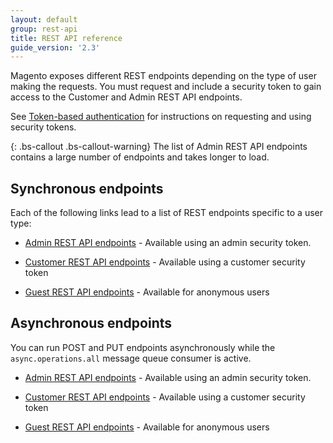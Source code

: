 ```yaml
---
layout: default
group: rest-api
title: REST API reference
guide_version: '2.3'
---
```


Magento exposes different REST endpoints depending on the type of user making the requests.
You must request and include a security token to gain access to the Customer and Admin REST API endpoints.

See [Token-based authentication][] for instructions on requesting and using security tokens.

{: .bs-callout .bs-callout-warning}
The list of Admin REST API endpoints contains a large number of endpoints and takes longer to load.

## Synchronous endpoints

Each of the following links lead to a list of REST endpoints specific to a user type:

* [Admin REST API endpoints]({{site.baseurl}}/redoc/2.3/admin-rest-api.html) - Available using an admin security token.

* [Customer REST API endpoints]({{site.baseurl}}/redoc/2.3/customer-rest-api.html) - Available using a customer security token

* [Guest REST API endpoints]({{site.baseurl}}/redoc/2.3/guest-rest-api.html) - Available for anonymous users

## Asynchronous endpoints

You can run POST and PUT endpoints asynchronously while the `async.operations.all` message queue consumer is active. 

* [Admin REST API endpoints]({{site.baseurl}}/redoc/2.3/async-admin-rest-api.html) - Available using an admin security token.

* [Customer REST API endpoints]({{site.baseurl}}/redoc/2.3/async-customer-rest-api.html) - Available using a customer security token

* [Guest REST API endpoints]({{site.baseurl}}/redoc/2.3/async-guest-rest-api.html) - Available for anonymous users

[Token-based authentication]: {{page.baseurl}}/get-started/authentication/gs-authentication-token.html